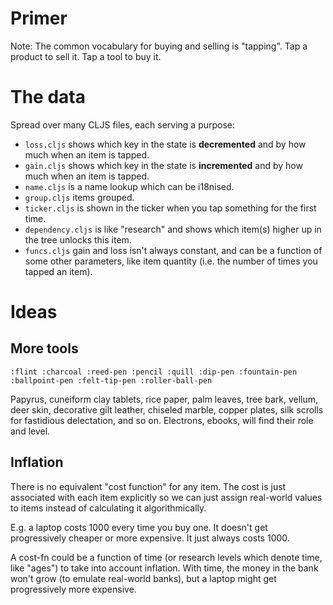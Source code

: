 # Primer

Note: The common vocabulary for buying and selling is "tapping". Tap a product to sell it. Tap a tool to buy it.

# The data

Spread over many CLJS files, each serving a purpose:

- `loss.cljs` shows which key in the state is **decremented** and by how much when an item is tapped.
- `gain.cljs` shows which key in the state is **incremented** and by how much when an item is tapped.
- `name.cljs` is a name lookup which can be i18nised.
- `group.cljs` items grouped.
- `ticker.cljs` is shown in the ticker when you tap something for the first time.
- `dependency.cljs` is like "research" and shows which item(s) higher up in the tree unlocks this item.
- `funcs.cljs` gain and loss isn't always constant, and can be a function of some other parameters, like item quantity (i.e. the number of times you tapped an item).

# Ideas

## More tools

```
:flint :charcoal :reed-pen :pencil :quill :dip-pen :fountain-pen :ballpoint-pen :felt-tip-pen :roller-ball-pen
```

Papyrus, cuneiform clay tablets, rice paper, palm leaves, tree bark, vellum, deer skin, decorative gilt leather, chiseled marble, copper plates, silk scrolls for fastidious delectation, and so on. Electrons, ebooks, will find their role and level.

## Inflation

There is no equivalent "cost function" for any item. The cost is just associated with each item explicitly so we can just assign real-world values to items instead of calculating it algorithmically.

E.g. a laptop costs 1000 every time you buy one. It doesn't get progressively cheaper or more expensive. It just always costs 1000.

A cost-fn could be a function of time (or research levels which denote time, like "ages") to take into account inflation. With time, the money in the bank won't grow (to emulate real-world banks), but a laptop might get progressively more expensive.
